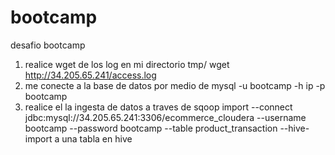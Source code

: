 # bootcamp
desafio bootcamp
1) realice wget de los log en mi directorio tmp/   wget http://34.205.65.241/access.log
1) me conecte a la base de datos por medio de mysql -u bootcamp -h ip -p bootcamp
1) realice el la ingesta de datos a traves de sqoop import --connect jdbc:mysql://34.205.65.241:3306/ecommerce_cloudera --username bootcamp --password bootcamp --table product_transaction  --hive-import a una tabla en hive

